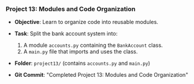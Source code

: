 ### Project 13: Modules and Code Organization
- **Objective**: Learn to organize code into reusable modules.
- **Task**: Split the bank account system into:
  1. A module `accounts.py` containing the `BankAccount` class.
  2. A `main.py` file that imports and uses the class.


- **Folder**: `project13/` (contains `accounts.py` and `main.py`)
- **Git Commit**: "Completed Project 13: Modules and Code Organization"